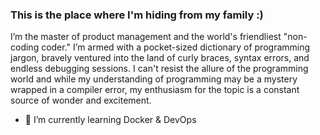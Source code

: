 ### This is the place where I'm hiding from my family :)

I’m the master of product management and the world's friendliest "non-coding coder." I’m armed with a pocket-sized dictionary of programming jargon, bravely ventured into the land of curly braces, syntax errors, and endless debugging sessions. I can't resist the allure of the programming world and  while my understanding of programming may be a mystery wrapped in a compiler error, my enthusiasm for the topic is a constant source of wonder and excitement.

- 🌱 I’m currently learning Docker & DevOps


<!--
**flyingstick22/flyingstick22** is a ✨ _special_ ✨ repository because its `README.md` (this file) appears on your GitHub profile.

Here are some ideas to get you started:

- 🔭 I’m currently working on ...
- 🌱 I’m currently learning ...
- 👯 I’m looking to collaborate on ...
- 🤔 I’m looking for help with ...
- 💬 Ask me about ...
- 📫 How to reach me: ...
- 😄 Pronouns: ...
- ⚡ Fun fact: ...
-->

